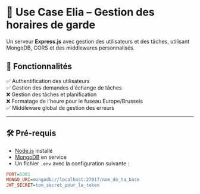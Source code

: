 # 🚀 Use Case Elia – Gestion des horaires de garde

Un serveur **Express.js** avec gestion des utilisateurs et des tâches, utilisant MongoDB, CORS et des middlewares personnalisés.  

## 📌 Fonctionnalités  
✅ Authentification des utilisateurs  
✅ Gestion des demandes d'échange de tâches  
❌ Gestion des tâches et planification  
❌ Formatage de l'heure pour le fuseau Europe/Brussels  
✅ Middleware global de gestion des erreurs  

---

## 🛠️ Pré-requis  

- [Node.js](https://nodejs.org/) installé  
- [MongoDB](https://www.mongodb.com/) en service  
- Un fichier `.env` avec la configuration suivante :  

```ini
PORT=5001
MONGO_URI=mongodb://localhost:27017/nom_de_ta_base
JWT_SECRET=ton_secret_pour_le_token
